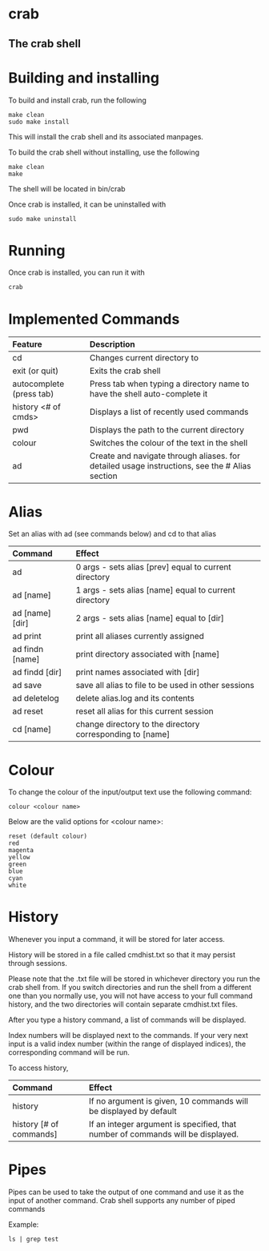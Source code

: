 # crab
## The crab shell

# Building and installing
To build and install crab, run the following

    make clean
    sudo make install

This will install the crab shell and its associated manpages.

To build the crab shell without installing, use the following

    make clean
    make

The shell will be located in bin/crab

Once crab is installed, it can be uninstalled with

    sudo make uninstall

# Running
Once crab is installed, you can run it with

    crab

# Implemented Commands

| Feature                  | Description                                                               |
|:-------------------------|:--------------------------------------------------------------------------|
| cd <directory name>      | Changes current directory to <directory name>                             |
| exit (or quit)           | Exits the crab shell                                                      |
| autocomplete (press tab) | Press tab when typing a directory name to have the shell auto-complete it |
| history <# of cmds>      | Displays a list of recently used commands                                 |
| pwd                      | Displays the path to the current directory                                |
| colour <colour>          | Switches the colour of the text in the shell                              |
| ad <options>             | Create and navigate through aliases. for detailed usage instructions, see the # Alias section |

# Alias
Set an alias with ad (see commands below) and cd to that alias

| Command         | Effect                                                     |
|:----------------|:-----------------------------------------------------------|
| ad              | 0 args - sets alias [prev] equal to current directory      |
| ad [name]       | 1 args - sets alias [name] equal to current directory      |
| ad [name] [dir] | 2 args - sets alias [name] equal to [dir]                  |
| ad print        | print all aliases currently assigned                       |
| ad findn [name] | print directory associated with [name]                     |
| ad findd [dir]  | print names associated with [dir]                          |
| ad save         | save all alias to file to be used in other sessions        |
| ad deletelog    | delete alias.log and its contents                          |
| ad reset        | reset all alias for this current session                   |
| cd [name]       | change directory to the directory corresponding to [name]  |

# Colour
To change the colour of the input/output text use the following command:

    colour <colour name>

Below are the valid options for &lt;colour name&gt;:

    reset (default colour)
    red
    magenta
    yellow
    green
    blue
    cyan
    white


# History
Whenever you input a command, it will be stored for later access.

History will be stored in a file called cmdhist.txt so that it may persist through sessions.

Please note that the .txt file will be stored in whichever directory you run the crab shell from. If you switch directories and run the shell from a different one than you normally use, you will not have access to your full command history, and the two directories will contain separate cmdhist.txt files.

After you type a history command, a list of commands will be displayed.

Index numbers will be displayed next to the commands. If your very next input is a valid index number (within the range of displayed indices), the corresponding command will be run.

To access history,

| Command                 | Effect                                                             |
|:------------------------|:-------------------------------------------------------------------|
| history                 | If no argument is given, 10 commands will be displayed by default  |
| history [# of commands] | If an integer argument is specified, that number of commands will be displayed. |

# Pipes
Pipes can be used to take the output of one command and use it as the input of another command.
Crab shell supports any number of piped commands

Example:

    ls | grep test
